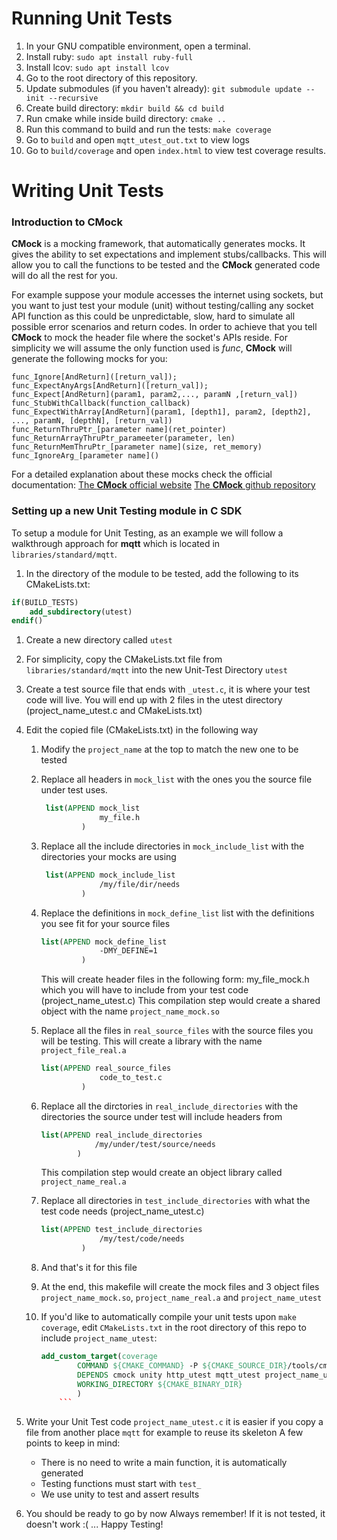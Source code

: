 # Running Unit Tests

1. In your GNU compatible environment, open a terminal.
1. Install ruby: `sudo apt install ruby-full`
1. Install lcov: `sudo apt install lcov`
1. Go to the root directory of this repository.
1. Update submodules (if you haven't already): `git submodule update --init --recursive` 
1. Create build directory: `mkdir build && cd build`
1. Run cmake while inside build directory: `cmake ..`
1. Run this command to build and run the tests: `make coverage`
1. Go to `build` and open `mqtt_utest_out.txt` to view logs
1. Go to `build/coverage` and open `index.html` to view test coverage results.

# Writing Unit Tests

### Introduction to CMock
**CMock** is a mocking framework, that automatically generates mocks.
It gives the ability to set expectations and implement stubs/callbacks.
This will allow you to call the functions to be tested and the **CMock** generated code will do all the rest for you.

For example suppose your module accesses the internet using sockets, but you want to just test your module (unit) without testing/calling any socket API function as this could be unpredictable, slow, hard to simulate all possible
error scenarios and return codes.
In order to achieve that you tell **CMock** to mock the header file where the socket's APIs reside. For simplicity we will assume the only function used is *func*, **CMock** will generate the following mocks for you:

```
func_Ignore[AndReturn]([return_val]);
func_ExpectAnyArgs[AndReturn]([return_val]);
func_Expect[AndReturn](param1, param2,..., paramN ,[return_val])
func_StubWithCallback(function_callback)
func_ExpectWithArray[AndReturn](param1, [depth1], param2, [depth2], ..., paramN, [depthN], [return_val])
func_ReturnThruPtr_[parameter name](ret_pointer)
func_ReturnArrayThruPtr_parameeter(parameter, len)
func_ReturnMemThruPtr_[parameter name](size, ret_memory)
func_IgnoreArg_[parameter name]()
```
For a detailed explanation about these mocks check the official documentation:
[The **CMock** official website](http://www.throwtheswitch.org/cmock)
[The **CMock** github repository](https://github.com/ThrowTheSwitch/CMock)

### Setting up a new Unit Testing module in C SDK
To setup a module for Unit Testing, as an example we will follow a walkthrough approach for **mqtt** which is located in `libraries/standard/mqtt`.

1. In the directory of the module to be tested, add the following to its CMakeLists.txt:
```cmake
if(BUILD_TESTS)
    add_subdirectory(utest)
endif()
```

1. Create a new directory called `utest`

1. For simplicity, copy the CMakeLists.txt file from `libraries/standard/mqtt` into the new Unit-Test Directory `utest`

1. Create a test source file that ends with  `_utest.c`, it is where your test code will live. You will end up with 2 files in the utest directory (project_name_utest.c and CMakeLists.txt)

1. Edit the copied file (CMakeLists.txt) in the following way
    1. Modify the `project_name` at the top to match the new one to be tested
    1. Replace all headers in `mock_list` with the ones you the source file
       under test uses.
       ```cmake
        list(APPEND mock_list
                    my_file.h
                )
       ```
    1. Replace all the include directories in `mock_include_list` with the
       directories your mocks are using
       ```cmake
        list(APPEND mock_include_list
                    /my/file/dir/needs
                )
        ```
    1. Replace the definitions in `mock_define_list` list with the definitions you see fit for your source files
       ```cmake
       list(APPEND mock_define_list
                    -DMY_DEFINE=1
                )
       ```
       This will create header files in the following form:
       my_file_mock.h which you will have to include from
       your test code (project_name_utest.c)
       This compilation step would create a shared object with the name `project_name_mock.so`

    1. Replace all the files in `real_source_files` with the source files you will
       be testing. This will create a library with the name `project_file_real.a`
       ```cmake
       list(APPEND real_source_files
                    code_to_test.c
                )
       ```
    1. Replace all the dirctories in `real_include_directories`  with the
       directories the source under test will include headers from
       ```cmake
       list(APPEND real_include_directories
                   /my/under/test/source/needs
               )
       ```
       This compilation step would create an object library called `project_name_real.a`
    1. Replace all directories in `test_include_directories` with what the test
       code needs (project_name_utest.c)
       ```cmake
       list(APPEND test_include_directories
                    /my/test/code/needs
                )
        ```

    1. And that's it for this file

    1. At the end, this makefile will create the mock files and 3 object files
       `project_name_mock.so`, `project_name_real.a` and `project_name_utest`

    1. If you'd like to automatically compile your unit tests upon `make coverage`, edit `CMakeLists.txt` in the root directory of this repo to include `project_name_utest`:
        ```cmake
        add_custom_target(coverage
                COMMAND ${CMAKE_COMMAND} -P ${CMAKE_SOURCE_DIR}/tools/cmock/coverage.cmake
                DEPENDS cmock unity http_utest mqtt_utest project_name_utest
                WORKING_DIRECTORY ${CMAKE_BINARY_DIR}
                )
            ```

1. Write your Unit Test code `project_name_utest.c` it is easier if you copy a
   file from another place `mqtt` for example to reuse its skeleton
    A few points to keep in mind:
    * There is no need to write a main function, it is automatically generated
    * Testing functions must start with `test_`
    * We use unity to test and assert results
1.  You should be ready to go by now
    Always remember! If it is not tested, it doesn't work :( ... Happy Testing!
